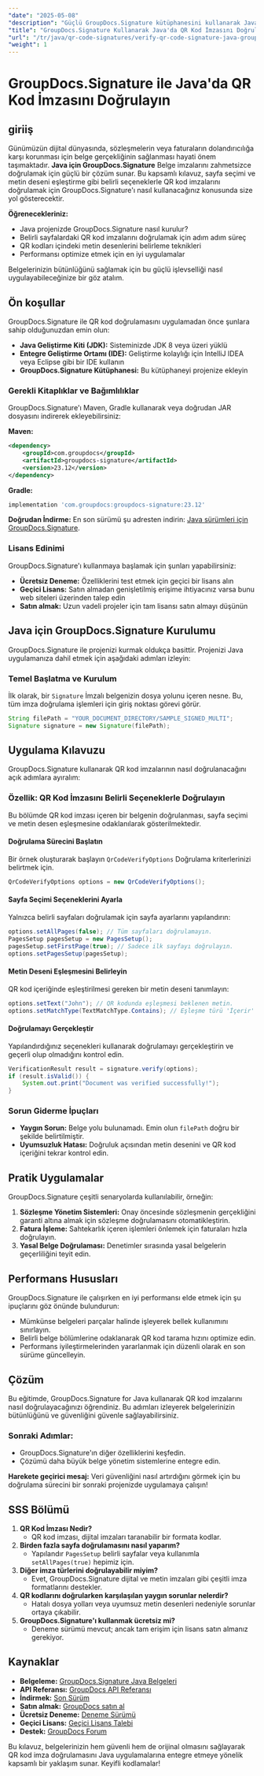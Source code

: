 ```yaml
---
"date": "2025-05-08"
"description": "Güçlü GroupDocs.Signature kütüphanesini kullanarak Java'da QR kod imzalarını nasıl doğrulayacağınızı öğrenin. Bu kılavuz, kurulum, doğrulama seçenekleri ve en iyi uygulamaları ele almaktadır."
"title": "GroupDocs.Signature Kullanarak Java'da QR Kod İmzasını Doğrulama - Kapsamlı Bir Kılavuz"
"url": "/tr/java/qr-code-signatures/verify-qr-code-signature-java-groupdocs-signature/"
"weight": 1
---
```


# GroupDocs.Signature ile Java'da QR Kod İmzasını Doğrulayın

## giriiş

Günümüzün dijital dünyasında, sözleşmelerin veya faturaların dolandırıcılığa karşı korunması için belge gerçekliğinin sağlanması hayati önem taşımaktadır. **Java için GroupDocs.Signature** Belge imzalarını zahmetsizce doğrulamak için güçlü bir çözüm sunar. Bu kapsamlı kılavuz, sayfa seçimi ve metin deseni eşleştirme gibi belirli seçeneklerle QR kod imzalarını doğrulamak için GroupDocs.Signature'ı nasıl kullanacağınız konusunda size yol gösterecektir.

**Öğrenecekleriniz:**

- Java projenizde GroupDocs.Signature nasıl kurulur?
- Belirli sayfalardaki QR kod imzalarını doğrulamak için adım adım süreç
- QR kodları içindeki metin desenlerini belirleme teknikleri
- Performansı optimize etmek için en iyi uygulamalar

Belgelerinizin bütünlüğünü sağlamak için bu güçlü işlevselliği nasıl uygulayabileceğinize bir göz atalım.

## Ön koşullar

GroupDocs.Signature ile QR kod doğrulamasını uygulamadan önce şunlara sahip olduğunuzdan emin olun:

- **Java Geliştirme Kiti (JDK):** Sisteminizde JDK 8 veya üzeri yüklü
- **Entegre Geliştirme Ortamı (IDE):** Geliştirme kolaylığı için IntelliJ IDEA veya Eclipse gibi bir IDE kullanın
- **GroupDocs.Signature Kütüphanesi:** Bu kütüphaneyi projenize ekleyin

### Gerekli Kitaplıklar ve Bağımlılıklar

GroupDocs.Signature'ı Maven, Gradle kullanarak veya doğrudan JAR dosyasını indirerek ekleyebilirsiniz:

**Maven:**

```xml
<dependency>
    <groupId>com.groupdocs</groupId>
    <artifactId>groupdocs-signature</artifactId>
    <version>23.12</version>
</dependency>
```

**Gradle:**

```gradle
implementation 'com.groupdocs:groupdocs-signature:23.12'
```

**Doğrudan İndirme:** 
En son sürümü şu adresten indirin: [Java sürümleri için GroupDocs.Signature](https://releases.groupdocs.com/signature/java/).

### Lisans Edinimi

GroupDocs.Signature'ı kullanmaya başlamak için şunları yapabilirsiniz:

- **Ücretsiz Deneme:** Özelliklerini test etmek için geçici bir lisans alın
- **Geçici Lisans:** Satın almadan genişletilmiş erişime ihtiyacınız varsa bunu web siteleri üzerinden talep edin
- **Satın almak:** Uzun vadeli projeler için tam lisansı satın almayı düşünün

## Java için GroupDocs.Signature Kurulumu

GroupDocs.Signature ile projenizi kurmak oldukça basittir. Projenizi Java uygulamanıza dahil etmek için aşağıdaki adımları izleyin:

### Temel Başlatma ve Kurulum

İlk olarak, bir `Signature` İmzalı belgenizin dosya yolunu içeren nesne. Bu, tüm imza doğrulama işlemleri için giriş noktası görevi görür.

```java
String filePath = "YOUR_DOCUMENT_DIRECTORY/SAMPLE_SIGNED_MULTI";
Signature signature = new Signature(filePath);
```

## Uygulama Kılavuzu

GroupDocs.Signature kullanarak QR kod imzalarının nasıl doğrulanacağını açık adımlara ayıralım:

### Özellik: QR Kod İmzasını Belirli Seçeneklerle Doğrulayın

Bu bölümde QR kod imzası içeren bir belgenin doğrulanması, sayfa seçimi ve metin desen eşleşmesine odaklanılarak gösterilmektedir.

#### Doğrulama Sürecini Başlatın

Bir örnek oluşturarak başlayın `QrCodeVerifyOptions` Doğrulama kriterlerinizi belirtmek için.

```java
QrCodeVerifyOptions options = new QrCodeVerifyOptions();
```

#### Sayfa Seçimi Seçeneklerini Ayarla

Yalnızca belirli sayfaları doğrulamak için sayfa ayarlarını yapılandırın:

```java
options.setAllPages(false); // Tüm sayfaları doğrulamayın.
PagesSetup pagesSetup = new PagesSetup();
pagesSetup.setFirstPage(true); // Sadece ilk sayfayı doğrulayın.
options.setPagesSetup(pagesSetup);
```

#### Metin Deseni Eşleşmesini Belirleyin

QR kod içeriğinde eşleştirilmesi gereken bir metin deseni tanımlayın:

```java
options.setText("John"); // QR kodunda eşleşmesi beklenen metin.
options.setMatchType(TextMatchType.Contains); // Eşleşme türü 'İçerir' olarak ayarlandı.
```

#### Doğrulamayı Gerçekleştir

Yapılandırdığınız seçenekleri kullanarak doğrulamayı gerçekleştirin ve geçerli olup olmadığını kontrol edin.

```java
VerificationResult result = signature.verify(options);
if (result.isValid()) {
    System.out.print("Document was verified successfully!");
}
```

### Sorun Giderme İpuçları

- **Yaygın Sorun:** Belge yolu bulunamadı. Emin olun `filePath` doğru bir şekilde belirtilmiştir.
- **Uyumsuzluk Hatası:** Doğruluk açısından metin desenini ve QR kod içeriğini tekrar kontrol edin.

## Pratik Uygulamalar

GroupDocs.Signature çeşitli senaryolarda kullanılabilir, örneğin:

1. **Sözleşme Yönetim Sistemleri:** Onay öncesinde sözleşmenin gerçekliğini garanti altına almak için sözleşme doğrulamasını otomatikleştirin.
2. **Fatura İşleme:** Sahtekarlık içeren işlemleri önlemek için faturaları hızla doğrulayın.
3. **Yasal Belge Doğrulaması:** Denetimler sırasında yasal belgelerin geçerliliğini teyit edin.

## Performans Hususları

GroupDocs.Signature ile çalışırken en iyi performansı elde etmek için şu ipuçlarını göz önünde bulundurun:

- Mümkünse belgeleri parçalar halinde işleyerek bellek kullanımını sınırlayın.
- Belirli belge bölümlerine odaklanarak QR kod tarama hızını optimize edin.
- Performans iyileştirmelerinden yararlanmak için düzenli olarak en son sürüme güncelleyin.

## Çözüm

Bu eğitimde, GroupDocs.Signature for Java kullanarak QR kod imzalarını nasıl doğrulayacağınızı öğrendiniz. Bu adımları izleyerek belgelerinizin bütünlüğünü ve güvenliğini güvenle sağlayabilirsiniz. 

### Sonraki Adımlar:

- GroupDocs.Signature'ın diğer özelliklerini keşfedin.
- Çözümü daha büyük belge yönetim sistemlerine entegre edin.

**Harekete geçirici mesaj:** Veri güvenliğini nasıl artırdığını görmek için bu doğrulama sürecini bir sonraki projenizde uygulamaya çalışın!

## SSS Bölümü

1. **QR Kod İmzası Nedir?**
   - QR kod imzası, dijital imzaları taranabilir bir formata kodlar.
2. **Birden fazla sayfa doğrulamasını nasıl yaparım?**
   - Yapılandır `PagesSetup` belirli sayfalar veya kullanımla `setAllPages(true)` hepimiz için.
3. **Diğer imza türlerini doğrulayabilir miyim?**
   - Evet, GroupDocs.Signature dijital ve metin imzaları gibi çeşitli imza formatlarını destekler.
4. **QR kodlarını doğrularken karşılaşılan yaygın sorunlar nelerdir?**
   - Hatalı dosya yolları veya uyumsuz metin desenleri nedeniyle sorunlar ortaya çıkabilir.
5. **GroupDocs.Signature'ı kullanmak ücretsiz mi?**
   - Deneme sürümü mevcut; ancak tam erişim için lisans satın almanız gerekiyor.

## Kaynaklar

- **Belgeleme:** [GroupDocs.Signature Java Belgeleri](https://docs.groupdocs.com/signature/java/)
- **API Referansı:** [GroupDocs API Referansı](https://reference.groupdocs.com/signature/java/)
- **İndirmek:** [Son Sürüm](https://releases.groupdocs.com/signature/java/)
- **Satın almak:** [GroupDocs satın al](https://purchase.groupdocs.com/buy)
- **Ücretsiz Deneme:** [Deneme Sürümü](https://releases.groupdocs.com/signature/java/)
- **Geçici Lisans:** [Geçici Lisans Talebi](https://purchase.groupdocs.com/temporary-license/)
- **Destek:** [GroupDocs Forum](https://forum.groupdocs.com/c/signature/)

Bu kılavuz, belgelerinizin hem güvenli hem de orijinal olmasını sağlayarak QR kod imza doğrulamasını Java uygulamalarına entegre etmeye yönelik kapsamlı bir yaklaşım sunar. Keyifli kodlamalar!